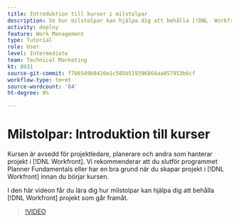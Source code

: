 ```yaml
---
title: Introduktion till kurser i milstolpar
description: Se hur milstolpar kan hjälpa dig att behålla [!DNL  Workfront] projekt som går framåt.
activity: deploy
feature: Work Management
type: Tutorial
role: User
level: Intermediate
team: Technical Marketing
kt: 8931
source-git-commit: f766549b8426e1c585b519396864aa857953b6cf
workflow-type: tm+mt
source-wordcount: '64'
ht-degree: 0%

---
```


# Milstolpar: Introduktion till kurser

Kursen är avsedd för projektledare, planerare och andra som hanterar projekt i [!DNL Workfront]. Vi rekommenderar att du slutför programmet Planner Fundamentals eller har en bra grund när du skapar projekt i [!DNL Workfront] innan du börjar kursen.

I den här videon får du lära dig hur milstolpar kan hjälpa dig att behålla [!DNL  Workfront] projekt som går framåt.

>[!VIDEO](https://video.tv.adobe.com/v/335203/?quality=12)
